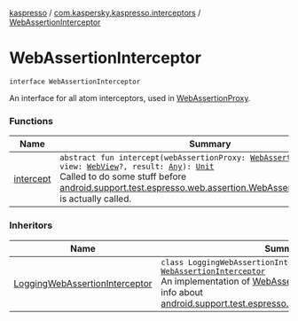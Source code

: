 [kaspresso](../../index.md) / [com.kaspersky.kaspresso.interceptors](../index.md) / [WebAssertionInterceptor](./index.md)

# WebAssertionInterceptor

`interface WebAssertionInterceptor`

An interface for all atom interceptors, used in [WebAssertionProxy](../../android.support.test.espresso.web.assertion/-web-assertion-proxy/index.md).

### Functions

| Name | Summary |
|---|---|
| [intercept](intercept.md) | `abstract fun intercept(webAssertionProxy: `[`WebAssertionProxy`](../../android.support.test.espresso.web.assertion/-web-assertion-proxy/index.md)`<*>, view: `[`WebView`](https://developer.android.com/reference/android/webkit/WebView.html)`?, result: `[`Any`](https://kotlinlang.org/api/latest/jvm/stdlib/kotlin/-any/index.html)`): `[`Unit`](https://kotlinlang.org/api/latest/jvm/stdlib/kotlin/-unit/index.html)<br>Called to do some stuff before [android.support.test.espresso.web.assertion.WebAssertion.checkResult](#) is actually called. |

### Inheritors

| Name | Summary |
|---|---|
| [LoggingWebAssertionInterceptor](../../com.kaspersky.kaspresso.interceptors.impl.logging/-logging-web-assertion-interceptor/index.md) | `class LoggingWebAssertionInterceptor : `[`WebAssertionInterceptor`](./index.md)<br>An implementation of [WebAssertionInterceptor](./index.md) that logs info about [android.support.test.espresso.web.assertion.WebAssertion](#). |
